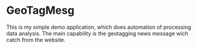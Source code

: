 # GeoTagMesg
This is my simple demo application, which does automation of processing data analysis. The main capability is the geotagging news message wich catch from the website.
